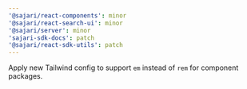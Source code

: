 ```yaml
---
'@sajari/react-components': minor
'@sajari/react-search-ui': minor
'@sajari/server': minor
'sajari-sdk-docs': patch
'@sajari/react-sdk-utils': patch
---
```


Apply new Tailwind config to support `em` instead of `rem` for component packages.
